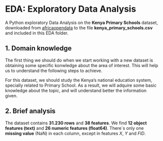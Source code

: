 # EDA: Exploratory Data Analysis

A Python exploratory Data Analysis on the **Kenya Primary Schools** dataset, downloaded from  [africaopendata](http://www.africaopendata.org) to the file **kenya_primary_schools.csv** and included in this EDA folder.

## 1. Domain knowledge
The first thing we should do when we start working with a new dataset is obtaining some specific konwledge about the area of interest. This will help us to understand the following steps to achieve. 

For this dataset, we should study the Kenya’s national education system, specially related to Primary School. As a result, we will adquire some basic knowledge about the topic, and will understand better the information given.

## 2. Brief analysis
The dataset contains **31.230 rows** and **38 features**. We find **12 object features (text)** and **26 numeric features (float64)**.
There´s only one **missing value** (NaN) in each column, except in features *X*, *Y* and *FID*.

